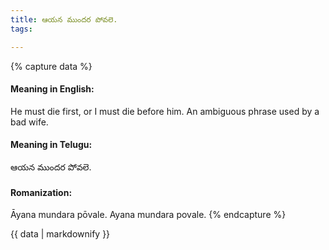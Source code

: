 ```yaml
---
title: ఆయన ముందర పోవలె.
tags:

---
```


{% capture data %}
#### Meaning in English:
He must die first, or
I must die before him.
An ambiguous phrase used by a bad wife.

#### Meaning in Telugu:
ఆయన ముందర పోవలె.

#### Romanization:
Āyana mundara pōvale.
Ayana mundara povale.
{% endcapture %}

{{ data | markdownify }}

